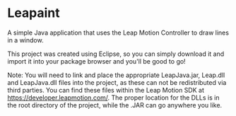 Leapaint
========

A simple Java application that uses the Leap Motion Controller to draw lines in a window.

This project was created using Eclipse, so you can simply download it and import it into your package browser and you'll
be good to go!

Note: You will need to link and place the appropriate LeapJava.jar, Leap.dll and LeapJava.dll files into the project, as these can not be redistributed via third parties.  You can find these files within the Leap Motion SDK at https://developer.leapmotion.com/.  The proper location for the DLLs is in the root directory of the project, while the .JAR can go anywhere you like.
